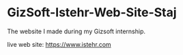 # GizSoft-Istehr-Web-Site-Staj
 The website I made during my Gizsoft internship.

 live web site: https://www.istehr.com
